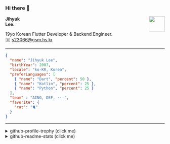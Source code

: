 ### Hi there 👋
<img src="https://github.githubassets.com/images/mona-loading-default.gif" width="50px" align="right">
</a>

**Jihyuk\
Lee.**

19yo Korean Flutter Developer & Backend Engineer.\
✉️ <s23066@gsm.hs.kr>

---

```json
{
  "name": "Jihyuk Lee",
  "birthYear": 2007,
  "locale": "ko-KR, Korea",
  "preferLanguages": [
    { "name": "Dart", "percent": 50 },
    { "name": "Kotlin", "percent": 25 },
    { "name": "Python", "percent": 25 }
  ],
  "team" : "AING, DEF, ···",
  "favorite": {
    "cat": "🐈"
  }
}
```
---
<details>
  <summary>github-profile-trophy (click me)</summary>
  
![](https://github-profile-trophy.vercel.app/?username=withJihyuk&row=1&column=8&theme=nord)
  
</details>
<details>
  <summary>github-readme-stats (click me)</summary>
  
<!--START_SECTION:waka-->
![Code Time](http://img.shields.io/badge/Code%20Time-813%20hrs%2050%20mins-blue)

![Lines of code](https://img.shields.io/badge/%EC%A0%80%EB%8A%94%20%EC%97%AC%ED%83%9C%EA%B9%8C%EC%A7%80%20-775.3%20thousand%20%EC%A4%84%EC%9D%98%20%EC%BD%94%EB%93%9C%EB%A5%BC%20%EC%9E%91%EC%84%B1%ED%96%88%EC%96%B4%EC%9A%94.-blue)

**저는 아침형 인간이에요. 🐤** 

```text
🌞 아침                     775 commits         █████░░░░░░░░░░░░░░░░░░░░   19.56 % 
🌆 낮　                     1414 commits        █████████░░░░░░░░░░░░░░░░   35.68 % 
🌃 저녁                     1417 commits        █████████░░░░░░░░░░░░░░░░   35.76 % 
🌙 밤　                     357 commits         ██░░░░░░░░░░░░░░░░░░░░░░░   09.01 % 
```


📊 **저는 이번주를 이렇게 시간을 보냈어요.** 

```text
🕑︎ Timezone: Asia/Seoul

💬 프로그래밍 언어들: 
Kotlin                   14 hrs 45 mins      █████████████████░░░░░░░░   67.37 % 
Dart                     4 hrs 56 mins       ██████░░░░░░░░░░░░░░░░░░░   22.54 % 
YAML                     1 hr 32 mins        ██░░░░░░░░░░░░░░░░░░░░░░░   07.06 % 
Bash                     12 mins             ░░░░░░░░░░░░░░░░░░░░░░░░░   00.97 % 
Properties               7 mins              ░░░░░░░░░░░░░░░░░░░░░░░░░   00.56 % 

🔥 에디터들: 
IntelliJ IDEA            16 hrs 17 mins      ███████████████████░░░░░░   74.39 % 
VS Code                  5 hrs 36 mins       ██████░░░░░░░░░░░░░░░░░░░   25.61 % 

💻 운영 체제들: 
Mac                      21 hrs 53 mins      █████████████████████████   100.00 % 
```


 Last Updated on 15/04/2025 18:51:19 UTC
<!--END_SECTION:waka-->

</details>

</div>

